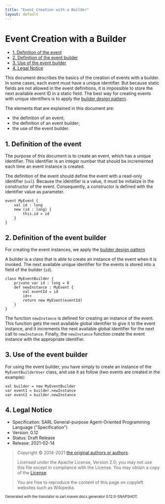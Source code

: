 ```yaml
---
title: "Event Creation with a Builder"
layout: default
---
```


# Event Creation with a Builder


<ul class="page_outline" id="page_outline">

<li><a href="#1-definition-of-the-event">1. Definition of the event</a></li>
<li><a href="#2-definition-of-the-event-builder">2. Definition of the event builder</a></li>
<li><a href="#3-use-of-the-event-builder">3. Use of the event builder</a></li>
<li><a href="#4-legal-notice">4. Legal Notice</a></li>

</ul>


This document describes the basics of the creation of events with a builder.
In some cases, each event must have a unique identifier.
But because static fields are not allowed in the event definitions,
it is impossible to store the next available event ID in a static field.
The best way for creating events with unique identifiers is to apply the
[builder design pattern](https://en.wikipedia.org/wiki/Software_design_pattern).  

The elements that are explained in this document are:

* the definition of an event;
* the definition of an event builder;
* the use of the event builder.


## 1. Definition of the event

The purpose of this document is to create an event, which has a unique identifier.
This identifier is an integer number that should be incremented each time an
event instance is created.

The definition of the event should define the event with a read-only identifier (`val`).
Because the identifier is a value, it must be initialize in the constructor of the event.
Consequently, a constructor is defined with the identifier value as parameter.

```sarl
event MyEvent {
	val id : long
	new (id : long) {
		this.id = id
	}
}
```



## 2. Definition of the event builder

For creating the event instances, we apply the
[builder design pattern](https://en.wikipedia.org/wiki/Software_design_pattern)

A builder is a class that is able to create an instance of the event when it is invoked.
The next available unique identifier for the events is stored into a field of the builder (`id`).

```sarl
class MyEventBuilder {
	private var id : long = 0
	def newInstance : MyEvent {
		val eventId = id
		id++
		return new MyEvent(eventId)
	}
}
```



The function `newInstance` is defined for creating an instance of the event. This function
gets the next available global identifier to give it to the event instance, and it increments
the next available global identifier for the next call to `newInstance`.
Finally, the `newInstance` function create the event instance with the appropriate identifier. 


## 3. Use of the event builder

For using the event builder, you have simply to create an instance of the `MyEventBuilderUser`
class, and use it as follow (two events are created in the example):

```sarl
val builder = new MyEventBuilder
var event1 = builder.newInstance
var event2 = builder.newInstance
```




## 4. Legal Notice

* Specification: SARL General-purpose Agent-Oriented Programming Language ("Specification")
* Version: 0.12
* Status: Draft Release
* Release: 2021-02-14

> Copyright &copy; 2014-2021 [the original authors or authors](http://www.sarl.io/about/index.html).
>
> Licensed under the Apache License, Version 2.0;
> you may not use this file except in compliance with the License.
> You may obtain a copy of the [License](http://www.apache.org/licenses/LICENSE-2.0).
>
> You are free to reproduce the content of this page on copyleft websites such as Wikipedia.

<small>Generated with the translator io.sarl.maven.docs.generator 0.12.0-SNAPSHOT.</small>

